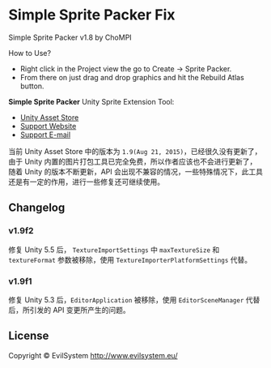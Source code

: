 # Simple Sprite Packer Fix

Simple Sprite Packer v1.8 by ChoMPI

How to Use?
- Right click in the Project view the go to Create -> Sprite Packer.
- From there on just drag and drop graphics and hit the Rebuild Atlas button.

**Simple Sprite Packer** Unity Sprite Extension Tool:

- [Unity Asset Store](https://www.assetstore.unity3d.com/en/#!/content/23276)
- [Support Website](http://www.evilsystem.eu/)
- [Support E-mail](evilsystem@duloclan.com)


当前 Unity Asset Store 中的版本为 `1.9(Aug 21, 2015)`，已经很久没有更新了，由于 Unity 内置的图片打包工具已完全免费，所以作者应该也不会进行更新了，随着 Unity 的版本不断更新，API 会出现不兼容的情况，一些特殊情况下，此工具还是有一定的作用，进行一些修复还可继续使用。


## Changelog

### v1.9f2

修复 Unity 5.5 后， `TextureImportSettings` 中 `maxTextureSize` 和 `textureFormat` 参数被移除，使用 `TextureImporterPlatformSettings` 代替。

### v1.9f1

修复 Unity 5.3 后，`EditorApplication` 被移除，使用 `EditorSceneManager` 代替后，所引发的 API 变更所产生的问题。


## License

Copyright © EvilSystem <http://www.evilsystem.eu/>
